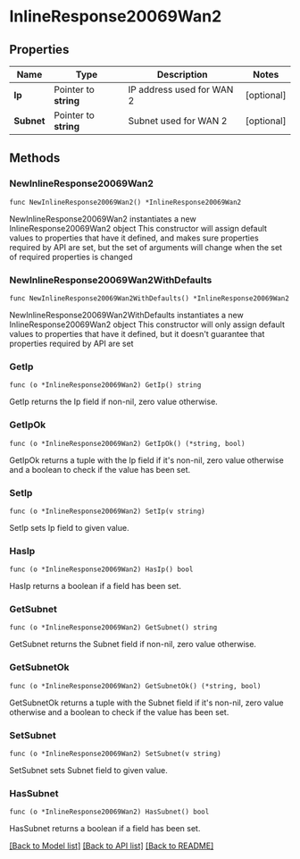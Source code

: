 # InlineResponse20069Wan2

## Properties

Name | Type | Description | Notes
------------ | ------------- | ------------- | -------------
**Ip** | Pointer to **string** | IP address used for WAN 2 | [optional] 
**Subnet** | Pointer to **string** | Subnet used for WAN 2 | [optional] 

## Methods

### NewInlineResponse20069Wan2

`func NewInlineResponse20069Wan2() *InlineResponse20069Wan2`

NewInlineResponse20069Wan2 instantiates a new InlineResponse20069Wan2 object
This constructor will assign default values to properties that have it defined,
and makes sure properties required by API are set, but the set of arguments
will change when the set of required properties is changed

### NewInlineResponse20069Wan2WithDefaults

`func NewInlineResponse20069Wan2WithDefaults() *InlineResponse20069Wan2`

NewInlineResponse20069Wan2WithDefaults instantiates a new InlineResponse20069Wan2 object
This constructor will only assign default values to properties that have it defined,
but it doesn't guarantee that properties required by API are set

### GetIp

`func (o *InlineResponse20069Wan2) GetIp() string`

GetIp returns the Ip field if non-nil, zero value otherwise.

### GetIpOk

`func (o *InlineResponse20069Wan2) GetIpOk() (*string, bool)`

GetIpOk returns a tuple with the Ip field if it's non-nil, zero value otherwise
and a boolean to check if the value has been set.

### SetIp

`func (o *InlineResponse20069Wan2) SetIp(v string)`

SetIp sets Ip field to given value.

### HasIp

`func (o *InlineResponse20069Wan2) HasIp() bool`

HasIp returns a boolean if a field has been set.

### GetSubnet

`func (o *InlineResponse20069Wan2) GetSubnet() string`

GetSubnet returns the Subnet field if non-nil, zero value otherwise.

### GetSubnetOk

`func (o *InlineResponse20069Wan2) GetSubnetOk() (*string, bool)`

GetSubnetOk returns a tuple with the Subnet field if it's non-nil, zero value otherwise
and a boolean to check if the value has been set.

### SetSubnet

`func (o *InlineResponse20069Wan2) SetSubnet(v string)`

SetSubnet sets Subnet field to given value.

### HasSubnet

`func (o *InlineResponse20069Wan2) HasSubnet() bool`

HasSubnet returns a boolean if a field has been set.


[[Back to Model list]](../README.md#documentation-for-models) [[Back to API list]](../README.md#documentation-for-api-endpoints) [[Back to README]](../README.md)


